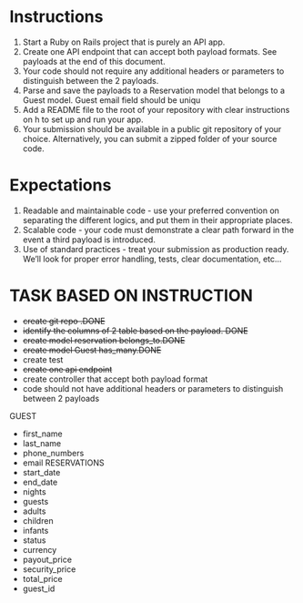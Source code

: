 # Instructions

1. Start a Ruby on Rails project that is purely an API app.
2. Create one API endpoint that can accept both payload formats. See payloads
at the end of this document.
3. Your code should not require any additional headers or parameters to
distinguish between the 2 payloads.
4. Parse and save the payloads to a Reservation model that belongs to a Guest
model. Guest email field should be uniqu
5. Add a README file to the root of your repository with clear instructions on h
to set up and run your app.
6. Your submission should be available in a public git repository of your choice.
Alternatively, you can submit a zipped folder of your source code.

# Expectations
1. Readable and maintainable code - use your preferred convention on
separating the different logics, and put them in their appropriate places.
2. Scalable code - your code must demonstrate a clear path forward in the event
a third payload is introduced.
3. Use of standard practices - treat your submission as production ready. We’ll
look for proper error handling, tests, clear documentation, etc...


# TASK BASED ON INSTRUCTION
- ~~create git repo .DONE~~
- ~~identify the columns of 2 table based on the payload. DONE~~
- ~~create model reservation belongs_to.DONE~~
- ~~create model Guest has_many.DONE~~
- create test 
- ~~create one api endpoint~~
- create controller that accept both payload format
- code should not have additional headers or parameters to distinguish between 2 payloads


GUEST
 - first_name
 - last_name
 - phone_numbers
 - email
RESERVATIONS
 - start_date
 - end_date
 - nights
 - guests
 - adults
 - children
 - infants
 - status
 - currency
 - payout_price
 - security_price
 - total_price
 - guest_id
